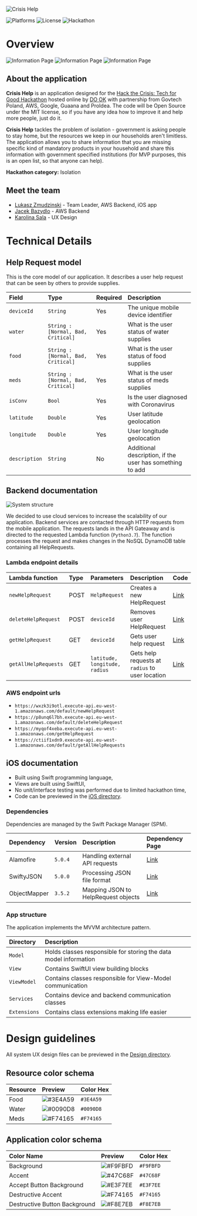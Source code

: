 ![Crisis Help](/Docs/baner.png)

![Platforms](https://img.shields.io/badge/platforms-iOS-lightgrey)
![License](https://img.shields.io/badge/license-MIT-green)
![Hackathon](https://img.shields.io/badge/hackathon-Hack_Crisis-red)

# Overview

![Information Page](/Docs/information_page.gif)
![Information Page](/Docs/send_help_request.gif)
![Information Page](/Docs/filter_requests.gif)

## About the application

**Crisis Help** is an application designed for the [Hack the Crisis: Tech for Good Hackathon](https://www.hackcrisis.com/) hosted online by [DO OK](dook.pro) with partnership from Govtech Poland, AWS, Google, Guaana and ProIdea. The code will be Open Source under the MIT license, so if you have any idea how to improve it and help more people, just do it.

**Crisis Help** tackles the problem of isolation - government is asking people to stay home, but the resources we keep in our households aren't limitless. The application allows you to share information that you are missing specific kind of mandatory products in your household and share this information with government specified institutions (for MVP purposes, this is an open list, so that anyone can help).

**Hackathon category:** Isolation

## Meet the team

- [Lukasz Zmudzinski](https://zmudzinski.me) - Team Leader, AWS Backend, iOS app
- [Jacek Bazydlo](https://www.linkedin.com/in/jacekbazydlo/) - AWS Backend
- [Karolina Sala](https://www.linkedin.com/in/karolina-sala/) - UX Design

# Technical Details

## Help Request model

This is the core model of our application. It describes a user help request that can be seen by others to provide supplies.

| **Field** | **Type** | **Required** | **Description** |
| :-- | :-- | :-- | :-- |
| `deviceId` | `String` | Yes | The unique mobile device identifier |
| `water` | `String : [Normal, Bad, Critical]` | Yes | What is the user status of water supplies |
| `food` | `String : [Normal, Bad, Critical]` | Yes | What is the user status of food supplies |
| `meds` | `String : [Normal, Bad, Critical]` | Yes | What is the user status of meds supplies |
| `isConv` | `Bool` | Yes | Is the user diagnosed with Coronavirus |
| `latitude` | `Double` | Yes | User latitude geolocation |
| `longitude` | `Double` | Yes | User longitude geolocation |
| `description` | `String` | No | Additional description,  if the user has something to add |

## Backend documentation

![System structure](/Docs/system_structure.png)

We decided to use cloud services to increase the scalability of our application. Backend services are contacted through HTTP requests from the mobile application. The requests lands in the API Gateaway and is directed to the requested Lambda function (`Python3.7`). The function processes the request and makes changes in the NoSQL DynamoDB table containing all HelpRequests.

### Lambda endpoint details

| **Lambda function** | **Type** | **Parameters** | **Description** | **Code** |
| :-- | :-- | :-- | :-- | :-- |
| `newHelpRequest` | POST | `HelpRequest` | Creates a new HelpRequest | [Link](https://gitlab.com/lukzmu/hackcrisis2020/-/blob/master/Backend/newHelpRequest.py) |
| `deleteHelpRequest` | POST | `deviceId` | Removes user HelpRequest | [Link](https://gitlab.com/lukzmu/hackcrisis2020/-/blob/master/Backend/deleteHelpRequest.py) |
| `getHelpRequest` | GET | `deviceId` | Gets user help request | [Link](https://gitlab.com/lukzmu/hackcrisis2020/-/blob/master/Backend/getHelpRequest.py) |
| `getAllHelpRequests` | GET | `latitude, longitude, radius` | Gets help requests at `radius` to user location | [Link](https://gitlab.com/lukzmu/hackcrisis2020/-/blob/master/Backend/getAllHelpRequests.py) |

### AWS endpoint urls

- `https://wxzk3i9otl.execute-api.eu-west-1.amazonaws.com/default/newHelpRequest`
- `https://p8unq6l7bh.execute-api.eu-west-1.amazonaws.com/default/deleteHelpRequest`
- `https://myqof4xeba.execute-api.eu-west-1.amazonaws.com/getHelpRequest`
- `https://ctiif1xdn9.execute-api.eu-west-1.amazonaws.com/default/getAllHelpRequests`

## iOS documentation

- Built using Swift programming language,
- Views are built using SwiftUI,
- No unit/interface testing was performed due to limited hackathon time,
- Code can be previewed in the [iOS directory](https://gitlab.com/lukzmu/hackcrisis2020/-/tree/master/iOS).

### Dependencies
Dependencies are managed by the Swift Package Manager (SPM).

| **Dependency** | **Version** | **Description** | **Dependency Page** |
| :-- | :-- | :-- | :-- |
| Alamofire | `5.0.4` | Handling external API requests | [Link](https://github.com/Alamofire/Alamofire) |
| SwiftyJSON | `5.0.0` | Processing JSON file format | [Link](https://github.com/SwiftyJSON/SwiftyJSON) |
| ObjectMapper | `3.5.2` | Mapping JSON to HelpRequest objects | [Link](https://github.com/tristanhimmelman/ObjectMapper) |

### App structure
The application implements the MVVM architecture pattern.

| **Directory** | **Description** |
| :-- | :-- |
| `Model` | Holds classes responsible for storing the data model information |
| `View` | Contains SwiftUI view building blocks |
| `ViewModel` | Contains classes responsible for View-Model communication |
| `Services` | Contains device and backend communication classes |
| `Extensions` | Contains class extensions making life easier |

# Design guidelines

All system UX design files can be previewed in the [Design directory](https://gitlab.com/lukzmu/hackcrisis2020/-/tree/master/Design).

## Resource color schema

| **Resource** | **Preview** | **Color Hex** |
| :-- | :-- | :-- |
| Food | ![#3E4A59](https://placehold.it/10/3E4A59/000000?text=+) | `#3E4A59` |
| Water | ![#0090D8](https://placehold.it/10/0090D8/000000?text=+) | `#0090D8` |
| Meds | ![#F74165](https://placehold.it/10/F74165/000000?text=+) | `#F74165` |

## Application color schema

| **Color Name** | **Preview** | **Color Hex** |
| :-- | :-- | :-- |
| Background | ![#F9FBFD](https://placehold.it/10/F9FBFD/000000?text=+) | `#F9FBFD` |
| Accent | ![#47C68F](https://placehold.it/10/47C68F/000000?text=+) | `#47C68F` |
| Accept Button Background | ![#E3F7EE](https://placehold.it/10/E3F7EE/000000?text=+) | `#E3F7EE` |
| Destructive Accent | ![#F74165](https://placehold.it/10/F74165/000000?text=+) | `#F74165` |
| Destructive Button Background | ![#F8E7EB](https://placehold.it/10/F8E7EB/000000?text=+) | `#F8E7EB` |